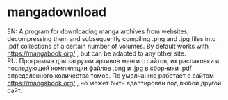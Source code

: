 # mangadownload
EN:
A program for downloading manga archives from websites, decompressing them and subsequently compiling .png and .jpg files into .pdf collections of a certain number of volumes.
By default works with https://mangabook.org/ , but can be adapted to any other site. <br>
RU:
Программа для загрузки архивов манги с сайтов, их распаковки и последующей компиляции файлов .png и .jpg в сборники .pdf определенного количества томов.
По умолчанию работает с сайтом https://mangabook.org/ , но может быть адаптирован под любой другой сайт.
